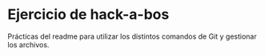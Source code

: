 # Ejercicio de hack-a-bos

Prácticas del readme para utilizar los distintos comandos de Git y gestionar los archivos. 
